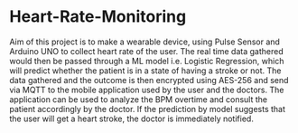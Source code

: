 # Heart-Rate-Monitoring

Aim of this project is to make a wearable device, using Pulse Sensor and Arduino UNO to collect heart rate of the user. The real time data gathered would then be passed through a ML model i.e. Logistic Regression, which will predict whether the patient is in a state of having a stroke or not. The data gathered and the outcome is then encrypted using AES-256 and send via MQTT to the mobile application used by the user and the doctors. The application can be used to analyze the BPM overtime and consult the patient accordingly by the doctor. If the prediction by model suggests that the user will get a heart stroke, the doctor is immediately notified. 
